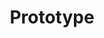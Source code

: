 ---
pid: LLP4
title: Prototype
location_transcription: Wyo
zipcode: '19120'
outside_phl: 
neighborhood: Logan,Olney
age: '14'
age_range: 13-19
instagram: 
image_file_name: LLP_4.jpg
proposal_transcription: picture of several hearts in a frame
topic: Uplifting,Love
topic_summary: 0, 0
type: Garden,Mural,Concrete,Sculpture Statue,Plaque
keywords_other: 
credit: Jahmiya McClain
image_labels: 
twitter: 
facebook: 
permalink: "/monuments/llp4/"
layout: item-page
---